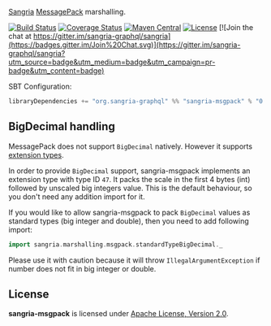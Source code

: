 [Sangria](http://sangria-graphql.org/) [MessagePack](http://msgpack.org/) marshalling.

[![Build Status](https://travis-ci.org/sangria-graphql/sangria-msgpack.svg?branch=master)](https://travis-ci.org/sangria-graphql/sangria-msgpack) [![Coverage Status](http://coveralls.io/repos/sangria-graphql/sangria-msgpack/badge.svg?branch=master&service=github)](http://coveralls.io/github/sangria-graphql/sangria-msgpack?branch=master) [![Maven Central](https://maven-badges.herokuapp.com/maven-central/org.sangria-graphql/sangria-msgpack_2.11/badge.svg)](https://maven-badges.herokuapp.com/maven-central/org.sangria-graphql/sangria-msgpack_2.11) [![License](http://img.shields.io/:license-Apache%202-brightgreen.svg)](http://www.apache.org/licenses/LICENSE-2.0.txt) [![Join the chat at https://gitter.im/sangria-graphql/sangria](https://badges.gitter.im/Join%20Chat.svg)](https://gitter.im/sangria-graphql/sangria?utm_source=badge&utm_medium=badge&utm_campaign=pr-badge&utm_content=badge)

SBT Configuration:

```scala
libraryDependencies += "org.sangria-graphql" %% "sangria-msgpack" % "0.1.0"
```

## BigDecimal handling

MessagePack does not support `BigDecimal` natively. However it supports [extension types](https://github.com/msgpack/msgpack/blob/master/spec.md#types-extension-type). 
 
In order to provide `BigDecimal` support, sangria-msgpack implements an extension type with type ID `47`. It packs the scale in the first 4 bytes (int) followed by unscaled big integers value. This is the default behaviour, so you don't need any addition import for it.

If you would like to allow sangria-msgpack to pack `BigDecimal` values as standard types (big integer and double), then you need to add following import:
 
```scala
import sangria.marshalling.msgpack.standardTypeBigDecimal._
```

Please use it with caution because it will throw `IllegalArgumentException` if number does not fit in big integer or double.

## License

**sangria-msgpack** is licensed under [Apache License, Version 2.0](http://www.apache.org/licenses/LICENSE-2.0).
